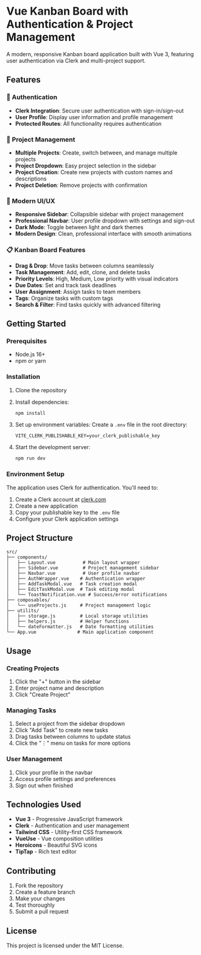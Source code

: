 # Vue Kanban Board with Authentication & Project Management

A modern, responsive Kanban board application built with Vue 3, featuring user authentication via Clerk and multi-project support.

## Features

### 🔐 Authentication

- **Clerk Integration**: Secure user authentication with sign-in/sign-out
- **User Profile**: Display user information and profile management
- **Protected Routes**: All functionality requires authentication

### 📁 Project Management

- **Multiple Projects**: Create, switch between, and manage multiple projects
- **Project Dropdown**: Easy project selection in the sidebar
- **Project Creation**: Create new projects with custom names and descriptions
- **Project Deletion**: Remove projects with confirmation

### 🎨 Modern UI/UX

- **Responsive Sidebar**: Collapsible sidebar with project management
- **Professional Navbar**: User profile dropdown with settings and sign-out
- **Dark Mode**: Toggle between light and dark themes
- **Modern Design**: Clean, professional interface with smooth animations

### 📋 Kanban Board Features

- **Drag & Drop**: Move tasks between columns seamlessly
- **Task Management**: Add, edit, clone, and delete tasks
- **Priority Levels**: High, Medium, Low priority with visual indicators
- **Due Dates**: Set and track task deadlines
- **User Assignment**: Assign tasks to team members
- **Tags**: Organize tasks with custom tags
- **Search & Filter**: Find tasks quickly with advanced filtering

## Getting Started

### Prerequisites

- Node.js 16+
- npm or yarn

### Installation

1. Clone the repository
2. Install dependencies:

   ```bash
   npm install
   ```

3. Set up environment variables:
   Create a `.env` file in the root directory:

   ```
   VITE_CLERK_PUBLISHABLE_KEY=your_clerk_publishable_key
   ```

4. Start the development server:
   ```bash
   npm run dev
   ```

### Environment Setup

The application uses Clerk for authentication. You'll need to:

1. Create a Clerk account at [clerk.com](https://clerk.com)
2. Create a new application
3. Copy your publishable key to the `.env` file
4. Configure your Clerk application settings

## Project Structure

```
src/
├── components/
│   ├── Layout.vue          # Main layout wrapper
│   ├── Sidebar.vue         # Project management sidebar
│   ├── Navbar.vue          # User profile navbar
│   ├── AuthWrapper.vue    # Authentication wrapper
│   ├── AddTaskModal.vue   # Task creation modal
│   ├── EditTaskModal.vue  # Task editing modal
│   └── ToastNotification.vue # Success/error notifications
├── composables/
│   └── useProjects.js     # Project management logic
├── utilits/
│   ├── storage.js         # Local storage utilities
│   ├── helpers.js         # Helper functions
│   └── dateFormatter.js   # Date formatting utilities
└── App.vue               # Main application component
```

## Usage

### Creating Projects

1. Click the "+" button in the sidebar
2. Enter project name and description
3. Click "Create Project"

### Managing Tasks

1. Select a project from the sidebar dropdown
2. Click "Add Task" to create new tasks
3. Drag tasks between columns to update status
4. Click the "⋮" menu on tasks for more options

### User Management

1. Click your profile in the navbar
2. Access profile settings and preferences
3. Sign out when finished

## Technologies Used

- **Vue 3** - Progressive JavaScript framework
- **Clerk** - Authentication and user management
- **Tailwind CSS** - Utility-first CSS framework
- **VueUse** - Vue composition utilities
- **Heroicons** - Beautiful SVG icons
- **TipTap** - Rich text editor

## Contributing

1. Fork the repository
2. Create a feature branch
3. Make your changes
4. Test thoroughly
5. Submit a pull request

## License

This project is licensed under the MIT License.
